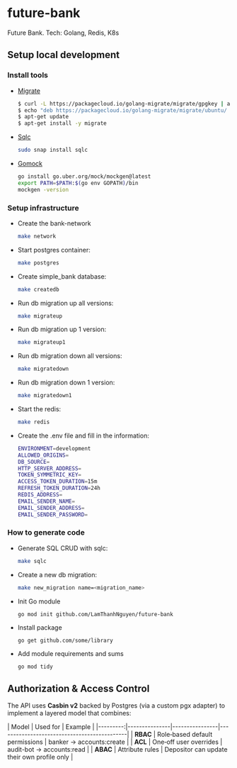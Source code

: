 # future-bank
Future Bank. Tech: Golang, Redis, K8s

## Setup local development

### Install tools

- [Migrate](https://github.com/golang-migrate/migrate/tree/master/cmd/migrate)

    ```bash
    $ curl -L https://packagecloud.io/golang-migrate/migrate/gpgkey | apt-key add -
    $ echo "deb https://packagecloud.io/golang-migrate/migrate/ubuntu/ $(lsb_release -sc) main" > /etc/apt/sources.list.d/migrate.list
    $ apt-get update
    $ apt-get install -y migrate
    ```

- [Sqlc](https://github.com/kyleconroy/sqlc#installation)

    ```bash
    sudo snap install sqlc
    ```

- [Gomock](https://github.com/uber-go/mock)

    ```bash
    go install go.uber.org/mock/mockgen@latest
    export PATH=$PATH:$(go env GOPATH)/bin
    mockgen -version
    ```

### Setup infrastructure

- Create the bank-network

    ```bash
    make network
    ```

- Start postgres container:

    ```bash
    make postgres
    ```

- Create simple_bank database:

    ```bash
    make createdb
    ```

- Run db migration up all versions:

    ```bash
    make migrateup
    ```

- Run db migration up 1 version:

    ```bash
    make migrateup1
    ```

- Run db migration down all versions:

    ```bash
    make migratedown
    ```

- Run db migration down 1 version:

    ```bash
    make migratedown1
    ```

- Start the redis:
    ```bash
    make redis
    ```

- Create the .env file and fill in the information:
    ```bash
    ENVIRONMENT=development
    ALLOWED_ORIGINS=
    DB_SOURCE=
    HTTP_SERVER_ADDRESS=
    TOKEN_SYMMETRIC_KEY=
    ACCESS_TOKEN_DURATION=15m
    REFRESH_TOKEN_DURATION=24h
    REDIS_ADDRESS=
    EMAIL_SENDER_NAME=
    EMAIL_SENDER_ADDRESS=
    EMAIL_SENDER_PASSWORD=
    ```

### How to generate code

- Generate SQL CRUD with sqlc:

    ```bash
    make sqlc
    ```

- Create a new db migration:

  ```bash
  make new_migration name=<migration_name>
  ```

- Init Go module

    ```bash
    go mod init github.com/LamThanhNguyen/future-bank
    ```

- Install package

    ```
    go get github.com/some/library
    ```

- Add module requirements and sums

    ```
    go mod tidy
    ```

## Authorization & Access Control

The API uses **Casbin v2** backed by Postgres (via a custom pgx adapter) to implement a layered model that combines:

|  Model   |            Used for            |                  Example                    |
|---------:|---------------|----------------|---------------------------------------------|
| **RBAC** | Role‑based default permissions | banker → accounts:create                    |
| **ACL**  | One‑off user overrides         | audit-bot → accounts:read                   |
| **ABAC** | Attribute rules                | Depositor can update their own profile only |
